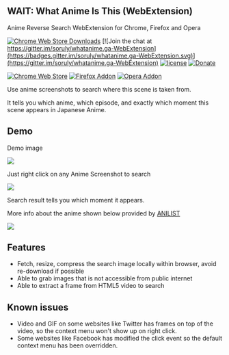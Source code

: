 ## WAIT: What Anime Is This (WebExtension)

Anime Reverse Search WebExtension for Chrome, Firefox and Opera

[![Chrome Web Store Downloads](https://img.shields.io/chrome-web-store/d/gkamnldpllcbiidlfacaccdoadedncfp.svg?maxAge=86400)](https://chrome.google.com/webstore/detail/search-anime-by-screensho/gkamnldpllcbiidlfacaccdoadedncfp)
[![Join the chat at https://gitter.im/soruly/whatanime.ga-WebExtension](https://badges.gitter.im/soruly/whatanime.ga-WebExtension.svg)](https://gitter.im/soruly/whatanime.ga-WebExtension)
[![license](https://img.shields.io/github/license/soruly/whatanime.ga-WebExtension.svg?maxAge=86400)](https://raw.githubusercontent.com/soruly/whatanime.ga-WebExtension/master/LICENSE)
[![Donate](https://img.shields.io/badge/donate-patreon-orange.svg)](https://www.patreon.com/soruly)

[![Chrome Web Store](https://img.shields.io/badge/Chrome-Extension-green.svg?maxAge=86400)](https://chrome.google.com/webstore/detail/search-anime-by-screensho/gkamnldpllcbiidlfacaccdoadedncfp)
[![Firefox Addon](https://img.shields.io/badge/Firefox-Add--on-orange.svg?maxAge=86400)](https://addons.mozilla.org/en-US/firefox/addon/search-anime-by-screenshot/)
[![Opera Addon](https://img.shields.io/badge/Opera-Add--on-red.svg?maxAge=86400)](https://addons.opera.com/en/extensions/details/search-anime-by-screenshot/)

Use anime screenshots to search where this scene is taken from.

It tells you which anime, which episode, and exactly which moment this scene appears in Japanese Anime.

## Demo

Demo image

![](https://images.plurk.com/2FKxneXP64qiKwjlUA7sKj.jpg)

Just right click on any Anime Screenshot to search

![](https://addons.cdn.mozilla.net/user-media/previews/full/175/175673.png)

Search result tells you which moment it appears.

More info about the anime shown below provided by [ANILIST](https://anilist.co)

![](https://addons.cdn.mozilla.net/user-media/previews/full/175/175674.png)

## Features
- Fetch, resize, compress the search image locally within browser, avoid re-download if possible
- Able to grab images that is not accessible from public internet
- Able to extract a frame from HTML5 video to search

## Known issues
- Video and GIF on some websites like Twitter has frames on top of the video, so the context menu won't show up on right click.
- Some websites like Facebook has modified the click event so the default context menu has been overridden.
